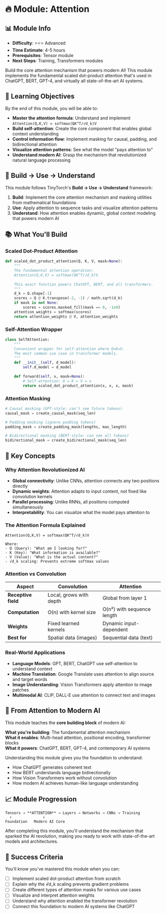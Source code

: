 # 🔥 Module: Attention

## 📊 Module Info
- **Difficulty**: ⭐⭐⭐ Advanced
- **Time Estimate**: 4-5 hours
- **Prerequisites**: Tensor module
- **Next Steps**: Training, Transformers modules

Build the core attention mechanism that powers modern AI! This module implements the fundamental scaled dot-product attention that's used in ChatGPT, BERT, GPT-4, and virtually all state-of-the-art AI systems.

## 🎯 Learning Objectives

By the end of this module, you will be able to:

- **Master the attention formula**: Understand and implement `Attention(Q,K,V) = softmax(QK^T/√d_k)V`
- **Build self-attention**: Create the core component that enables global context understanding
- **Control information flow**: Implement masking for causal, padding, and bidirectional attention
- **Visualize attention patterns**: See what the model "pays attention to"
- **Understand modern AI**: Grasp the mechanism that revolutionized natural language processing

## 🧠 Build → Use → Understand

This module follows TinyTorch's **Build → Use → Understand** framework:

1. **Build**: Implement the core attention mechanism and masking utilities from mathematical foundations
2. **Use**: Apply attention to sequence tasks and visualize attention patterns
3. **Understand**: How attention enables dynamic, global context modeling that powers modern AI

## 📚 What You'll Build

### Scaled Dot-Product Attention
```python
def scaled_dot_product_attention(Q, K, V, mask=None):
    """
    The fundamental attention operation:
    Attention(Q,K,V) = softmax(QK^T/√d_k)V
    
    This exact function powers ChatGPT, BERT, and all transformers.
    """
    d_k = Q.shape[-1]
    scores = Q @ K.transpose(-2, -1) / math.sqrt(d_k)
    if mask is not None:
        scores = scores.masked_fill(mask == 0, -1e9)
    attention_weights = softmax(scores)
    return attention_weights @ V, attention_weights
```

### Self-Attention Wrapper
```python
class SelfAttention:
    """
    Convenient wrapper for self-attention where Q=K=V.
    The most common use case in transformer models.
    """
    def __init__(self, d_model):
        self.d_model = d_model
    
    def forward(self, x, mask=None):
        # Self-attention: Q = K = V = x
        return scaled_dot_product_attention(x, x, x, mask)
```

### Attention Masking
```python
# Causal masking (GPT-style: can't see future tokens)
causal_mask = create_causal_mask(seq_len)

# Padding masking (ignore padding tokens)
padding_mask = create_padding_mask(lengths, max_length)

# Bidirectional masking (BERT-style: can see all tokens)
bidirectional_mask = create_bidirectional_mask(seq_len)
```

## 🔬 Key Concepts

### Why Attention Revolutionized AI
- **Global connectivity**: Unlike CNNs, attention connects any two positions directly
- **Dynamic weights**: Attention adapts to input content, not fixed like convolution kernels
- **Parallel processing**: Unlike RNNs, all positions computed simultaneously
- **Interpretability**: You can visualize what the model pays attention to

### The Attention Formula Explained
```
Attention(Q,K,V) = softmax(QK^T/√d_k)V

Where:
- Q (Query): "What am I looking for?"
- K (Key): "What information is available?"  
- V (Value): "What is the actual content?"
- √d_k scaling: Prevents extreme softmax values
```

### Attention vs Convolution
| Aspect | Convolution | Attention |
|--------|-------------|-----------|
| **Receptive field** | Local, grows with depth | Global from layer 1 |
| **Computation** | O(n) with kernel size | O(n²) with sequence length |
| **Weights** | Fixed learned kernels | Dynamic input-dependent |
| **Best for** | Spatial data (images) | Sequential data (text) |

### Real-World Applications
- **Language Models**: GPT, BERT, ChatGPT use self-attention to understand context
- **Machine Translation**: Google Translate uses attention to align source and target words
- **Image Understanding**: Vision Transformers apply attention to image patches
- **Multimodal AI**: CLIP, DALL-E use attention to connect text and images

## 🚀 From Attention to Modern AI

This module teaches the **core building block** of modern AI:

**What you're building**: The fundamental attention mechanism  
**What it enables**: Multi-head attention, positional encoding, transformer blocks  
**What it powers**: ChatGPT, BERT, GPT-4, and contemporary AI systems

Understanding this module gives you the foundation to understand:
- How ChatGPT generates coherent text
- How BERT understands language bidirectionally
- How Vision Transformers work without convolution
- How modern AI achieves human-like language understanding

## 📈 Module Progression

```
Tensors → **ATTENTION** → Layers → Networks → CNNs → Training
  ↑              ↑
Foundation   Modern AI Core
```

After completing this module, you'll understand the mechanism that sparked the AI revolution, making you ready to work with state-of-the-art models and architectures.

## 🎯 Success Criteria

You'll know you've mastered this module when you can:
- [ ] Implement scaled dot-product attention from scratch
- [ ] Explain why the √d_k scaling prevents gradient problems
- [ ] Create different types of attention masks for various use cases
- [ ] Visualize and interpret attention weights
- [ ] Understand why attention enabled the transformer revolution
- [ ] Connect this foundation to modern AI systems like ChatGPT 